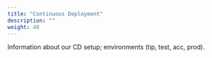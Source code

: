 ```yaml
---
title: "Continuous Deployment"
description: ""
weight: 40
---
```


Information about our CD setup; environments (tip, test, acc, prod).
<!--more-->
